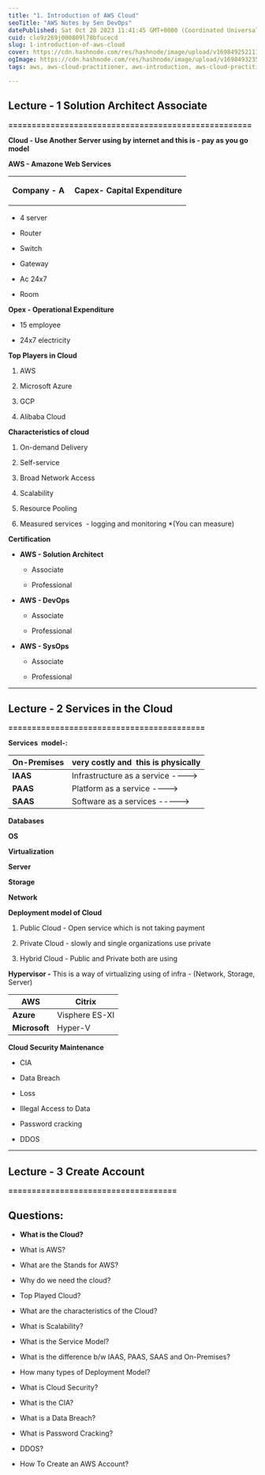 ```yaml
---
title: "1. Introduction of AWS Cloud"
seoTitle: "AWS Notes by Sen DevOps"
datePublished: Sat Oct 28 2023 11:41:45 GMT+0000 (Coordinated Universal Time)
cuid: clo9z269j000809l78bfucecd
slug: 1-introduction-of-aws-cloud
cover: https://cdn.hashnode.com/res/hashnode/image/upload/v1698492521110/48da3375-82c9-47e9-841d-183792bda380.png
ogImage: https://cdn.hashnode.com/res/hashnode/image/upload/v1698493235043/644abdf8-c6d5-47e3-9222-2a4048daa027.png
tags: aws, aws-cloud-practitioner, aws-introduction, aws-cloud-practitioner-certification

---
```


## **Lecture - 1 Solution Architect Associate**

**\====================================================**

**Cloud - Use Another Server using by internet and this is - pay as you go model**

**AWS - Amazone Web Services**

<table><tbody><tr><td colspan="1" rowspan="1"><p><strong>Company - A</strong></p></td><td colspan="1" rowspan="1"><p>&nbsp;<strong>Capex- Capital Expenditure</strong></p></td></tr></tbody></table>

* 4 server
    
* Router
    
* Switch
    
* Gateway
    
* Ac 24x7
    
* Room
    

**Opex - Operational Expenditure**

* 15 employee
    
* 24x7 electricity
    

**Top Players in Cloud**

1. AWS
    
2. Microsoft Azure
    
3. GCP
    
4. Alibaba Cloud
    

**Characteristics of cloud**

1. On-demand Delivery
    
2. Self-service
    
3. Broad Network Access
    
4. Scalability
    
5. Resource Pooling
    
6. Measured services  - logging and monitoring \*(You can measure)
    

**Certification**

* **AWS - Solution Architect**
    
    * Associate
        
    * Professional
        
* **AWS - DevOps**
    
    * Associate
        
    * Professional
        
* **AWS - SysOps**
    
    * Associate
        
    * Professional
        

---

## **Lecture - 2 Services in the Cloud**

**\==========================================**

**Services  model-:**

| **On-Premises** | very costly and  this is physically |
| --- | --- |
| **IAAS** | Infrastructure as a service ----&gt;| Cloud Storage | Web-hosted VMs | |
| **PAAS** | Platform as a service ----&gt; | Web-hosted| Databases | Web-Servers | |
| **SAAS** | Software as a services -----&gt;  | Email | Social media | Online Game | CRM- Customer Relationship Management |

**Databases**

**OS**

**Virtualization**

**Server**

**Storage**

**Network**

**Deployment model of Cloud**

1. Public Cloud - Open service which is not taking payment
    
2. Private Cloud - slowly and single organizations use private
    
3. Hybrid Cloud - Public and Private both are using
    

**Hypervisor -** This is a way of virtualizing using of infra - (Network, Storage, Server)

| **AWS** | Citrix |
| --- | --- |
| **Azure** | Visphere ES-XI |
| **Microsoft** | Hyper-V |

**Cloud Security Maintenance**

* CIA
    
* Data Breach
    
* Loss
    
* Illegal Access to Data
    
* Password cracking
    
* DDOS
    

---

## **Lecture - 3 Create Account**

**\====================================**

## Questions:

* **What is the Cloud?**
    
* What is AWS?
    
* What are the Stands for AWS?
    
* Why do we need the cloud?
    
* Top Played Cloud?
    
* What are the characteristics of the Cloud?
    
* What is Scalability?
    
* What is the Service Model?
    
* What is the difference b/w IAAS, PAAS, SAAS and On-Premises?
    
* How many types of Deployment Model?
    
* What is Cloud Security?
    
* What is the CIA?
    
* What is a Data Breach?
    
* What is Password Cracking?
    
* DDOS?
    
* How To Create an AWS Account?